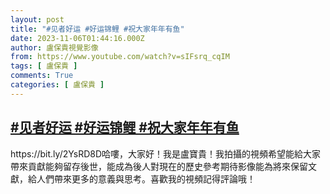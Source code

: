 ```yaml
---
layout: post
title: "#见者好运 #好运锦鲤 #祝大家年年有鱼"
date: 2023-11-06T01:44:16.000Z
author: 盧保貴視覺影像
from: https://www.youtube.com/watch?v=sIFsrq_cqIM
tags: [ 盧保貴 ]
comments: True
categories: [ 盧保貴 ]
---
```

<!--1699235056000-->
[#见者好运 #好运锦鲤 #祝大家年年有鱼](https://www.youtube.com/watch?v=sIFsrq_cqIM)
------

<div>
https://bit.ly/2YsRD8D哈嘍，大家好！我是盧寶貴！我拍攝的視頻希望能給大家帶來貢獻能夠留存後世，能成為後人對現在的歷史參考期待影像能為將來保留文獻，給人們帶來更多的意義與思考。喜歡我的視頻記得評論哦！
</div>
